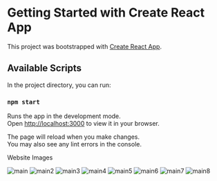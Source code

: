 # Getting Started with Create React App

This project was bootstrapped with [Create React App](https://github.com/facebook/create-react-app).

## Available Scripts

In the project directory, you can run:

### `npm start`

Runs the app in the development mode.\
Open [http://localhost:3000](http://localhost:3000) to view it in your browser.

The page will reload when you make changes.\
You may also see any lint errors in the console.

Website Images

![main](https://github.com/chiragf27/VPNSneakWeb/assets/99381741/da3bc071-8233-460c-ba7d-13c813881e94)
![main2](https://github.com/chiragf27/VPNSneakWeb/assets/99381741/890ccf71-6385-4113-96bf-3a9184bef5da)
![main3](https://github.com/chiragf27/VPNSneakWeb/assets/99381741/f5be189e-5985-42c0-8080-9b3fddf0302c)
![main4](https://github.com/chiragf27/VPNSneakWeb/assets/99381741/204bce92-0a15-474c-8033-5ab616f2174c)
![main5](https://github.com/chiragf27/VPNSneakWeb/assets/99381741/17721a5e-a157-4f05-ace8-6bf101fe47cc)
![main6](https://github.com/chiragf27/VPNSneakWeb/assets/99381741/1dc3afa6-e91e-4cf5-8e78-e1078864e21d)
![main7](https://github.com/chiragf27/VPNSneakWeb/assets/99381741/58f2407c-31e7-4397-b96f-df824bb59130)
![main8](https://github.com/chiragf27/VPNSneakWeb/assets/99381741/6653368a-bba4-4d4f-ac5b-b06c1d9965b9)

